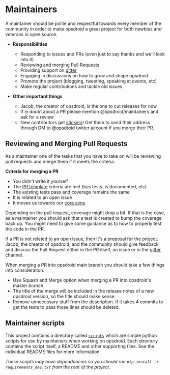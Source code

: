 # Maintainers

A maintainer should be polite and respectful towards every member of the community in order to make opsdroid a great project for both newbies and veterans in open source.


- **Responsibilities**
  - Responding to issues and PRs (even just to say thanks and we'll look into it)
  - Reviewing and merging Pull Requests
  - Providing support on [gitter](https://gitter.im/opsdroid/developers)
  - Engaging in discussions on how to grow and shape opsdroid
  - Promote the project (blogging, tweeting, speaking at events, etc)
  - Make regular contributions and tackle old issues
 
- **Other important things**
  - Jacob, the creator of opsdroid, is the one to cut releases for now
  - If in doubt about a PR please mention @opsdroid/maintainers and ask for a review
  - New contributors get [stickers](https://medium.com/opsdroid/stickers-for-contributors-a0a1f9c30ec1)! Get them to send their address through DM to [@opsdroid](https://twitter.com/opsdroid) twitter account if you merge their PR.

## Reviewing and Merging Pull Requests
As a maintainer one of the tasks that you have to take on will be reviewing pull requests and merge them if it meets the criteria. 

**Criteria for merging a PR**
  - You didn't write it yourself
  - The [PR template](PULL_REQUEST_TEMPLATE.md) criteria are met (has tests, is documented, etc)
  - The existing tests pass and coverage remains the same
  - It is related to an open issue
  - It moves us towards our [core aims](https://github.com/opsdroid/opsdroid/issues/1)
  
Depending on the pull request, coverage might drop a bit. If that is the case, as a maintainer you should ask that a test is created to bump the coverage back up. You might need to give some guidance as to how to properly test the code in the PR.

If a PR is not related to an open issue, then it's a proposal for the project. Jacob, the creator of opsdroid, and the community should give feedback and discuss the Pull Request either in the PR itself, an issue or in the [gitter](https://gitter.im/opsdroid/developers) channel.

When merging a PR into opsdroid main branch you should take a few things into consideration.
- Use Squash and Merge option when merging a PR into opsdroid's master branch
- The title of the merge will be included in the release notes of a new opsdroid version, so the title should make sense.
- Remove unnecessary stuff from the description. If it takes 4 commits to get the tests to pass those lines should be deleted.


## Maintainer scripts

This project contains a directory called [`scripts`](https://github.com/opsdroid/opsdroid/tree/master/scripts) which are simple python scripts for use by maintainers when working on opsdroid. Each directory contains the script itself, a README and other supporting files. See the individual README files for more information.

_These scripts may have dependancies so you should run `pip install -r requirements_dev.txt` from the root of the project._